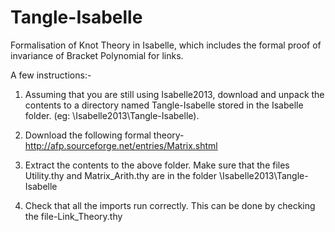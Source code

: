 Tangle-Isabelle
===============
Formalisation of Knot Theory in Isabelle, which includes the formal proof of invariance of 
Bracket Polynomial for links. 

A few instructions:-

1. Assuming that you are still using Isabelle2013, download and unpack the contents to a directory 
named Tangle-Isabelle stored in the Isabelle folder. (eg: \Isabelle2013\Tangle-Isabelle).

2. Download the following formal theory-
http://afp.sourceforge.net/entries/Matrix.shtml

3. Extract the contents to the above folder. Make sure that the files Utility.thy 
and Matrix_Arith.thy are in the folder \Isabelle2013\Tangle-Isabelle

4. Check that all the imports run correctly. This can be done by checking the file-Link_Theory.thy

